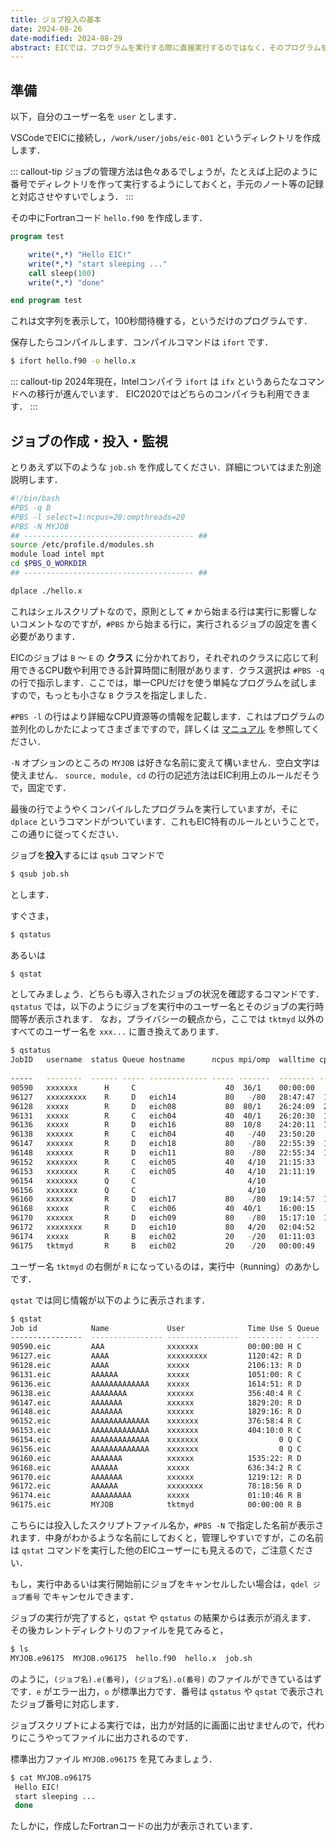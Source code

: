 ```yaml
---
title: ジョブ投入の基本
date: 2024-08-26
date-modified: 2024-08-29
abstract: EICでは，プログラムを実行する際に直接実行するのではなく，そのプログラムを実行するための**ジョブスクリプト**を作成し，それを投入する，というジョブ管理システムが用いられています．投入されたジョブは計算機が空き次第実行されます．混雑しているときは，何日も待つ必要があるでしょう．その代わり，ジョブを実行しているときには，そのCPUは自分だけが占有する，という仕組みです．ここでは，実際に簡単なジョブスクリプトを書いて投入してみましょう．
---
```


## 準備

以下，自分のユーザー名を `user` とします．

VSCodeでEICに接続し，`/work/user/jobs/eic-001` というディレクトリを作成します．

::: callout-tip
ジョブの管理方法は色々あるでしょうが，たとえば上記のように番号でディレクトリを作って実行するようにしておくと，手元のノート等の記録と対応させやすいでしょう．
:::

その中にFortranコード `hello.f90` を作成します．

``` fortran
program test

    write(*,*) "Hello EIC!"
    write(*,*) "start sleeping ..."
    call sleep(100)
    write(*,*) "done"

end program test
```

これは文字列を表示して，100秒間待機する，というだけのプログラムです．

保存したらコンパイルします．コンパイルコマンドは `ifort` です．

``` bash
$ ifort hello.f90 -o hello.x
```

::: callout-tip
2024年現在，Intelコンパイラ `ifort` は `ifx` というあらたなコマンドへの移行が進んでいます． EIC2020ではどちらのコンパイラも利用できます．
:::

## ジョブの作成・投入・監視

とりあえず以下のような `job.sh` を作成してください．詳細についてはまた別途説明します．

``` bash
#!/bin/bash
#PBS -q B 
#PBS -l select=1:ncpus=20:ompthreads=20
#PBS -N MYJOB
## -------------------------------------- ##
source /etc/profile.d/modules.sh
module load intel mpt
cd $PBS_O_WORKDIR
## -------------------------------------- ##

dplace ./hello.x
```

これはシェルスクリプトなので，原則として `#` から始まる行は実行に影響しないコメントなのですが，`#PBS` から始まる行に，実行されるジョブの設定を書く必要があります．

EICのジョブは `B` 〜 `E` の **クラス** に分かれており，それぞれのクラスに応じて利用できるCPU数や利用できる計算時間に制限があります．クラス選択は `#PBS -q` の行で指示します．ここでは，単一CPUだけを使う単純なプログラムを試しますので，もっとも小さな `B` クラスを指定しました．

`#PBS -l` の行はより詳細なCPU資源等の情報を記載します．これはプログラムの並列化のしかたによってさまざまですので，詳しくは [マニュアル](https://eic-support.eri.u-tokyo.ac.jp/wiki/?ジョブスクリプト記述方法) を参照してください．

`-N` オプションのところの `MYJOB` は好きな名前に変えて構いません．空白文字は使えません． `source, module, cd` の行の記述方法はEIC利用上のルールだそうで，固定です．

最後の行でようやくコンパイルしたプログラムを実行していますが，そに `dplace` というコマンドがついています．これもEIC特有のルールということで，この通りに従ってください．

ジョブを**投入**するには `qsub` コマンドで

``` bash
$ qsub job.sh
```

とします．

すぐさま，

``` bash
$ qstatus
```

あるいは

``` bash
$ qstat
```

としてみましょう．どちらも導入されたジョブの状況を確認するコマンドです． `qstatus` では，以下のようにジョブを実行中のユーザー名とそのジョブの実行時間等が表示されます． なお，プライバシーの観点から，ここでは `tktmyd` 以外のすべてのユーザー名を `xxx...` に置き換えてあります．

``` {.bash .code-overflow-scroll}
$ qstatus
JobID   username  status Queue hostname      ncpus mpi/omp  walltime cputime      cputime/ usemem
                                                                                  walltime
-----   --------  ------ ----- ------------- ----- -------  -------- -----------  -------- ------
90590   xxxxxxx      H     C                    40  36/1    00:00:00    00:00:00      0.0
96127   xxxxxxxxx    R     D   eich14           80   -/80   28:47:47  1120:42:47     38.9    8.53
96128   xxxxx        R     D   eich08           80  80/1    26:24:09  2106:13:53     79.8   14.60
96131   xxxxx        R     C   eich04           40  40/1    26:20:30  1051:00:37     39.9   12.45
96136   xxxxx        R     D   eich16           80  10/8    24:20:11  1614:51:30     66.4  490.50
96138   xxxxxx       R     C   eich04           40   -/40   23:50:20   356:40:43     15.0    1.37
96147   xxxxxx       R     D   eich18           80   -/80   22:55:39  1829:20:04     79.8  110.98
96148   xxxxxx       R     D   eich11           80   -/80   22:55:34  1829:16:25     79.8  110.98
96152   xxxxxxx      R     C   eich05           40   4/10   21:15:33   376:58:46     17.7  163.26
96153   xxxxxxx      R     C   eich05           40   4/10   21:11:19   404:10:06     19.1  179.51
96154   xxxxxxx      Q     C                         4/10                             0.0
96156   xxxxxxx      Q     C                         4/10                             0.0
96160   xxxxxx       R     D   eich17           80   -/80   19:14:57  1535:22:07     79.8  110.98
96168   xxxxx        R     C   eich06           40  40/1    16:00:15   636:34:24     39.8   13.02
96170   xxxxxx       R     D   eich09           80   -/80   15:17:10  1219:12:54     79.8  110.98
96172   xxxxxxxx     R     D   eich10           80   4/20   02:04:52    78:18:56     37.6   83.57
96174   xxxxx        R     B   eich02           20   -/20   01:11:03    01:10:46      1.0    0.03
96175   tktmyd       R     B   eich02           20   -/20   00:00:49    00:00:00      0.0
```

ユーザー名 `tktmyd` の右側が `R` になっているのは，実行中（`R`unning）のあかしです．

`qstat` では同じ情報が以下のように表示されます．

``` bash
$ qstat
Job id            Name             User              Time Use S Queue
----------------  ---------------- ----------------  -------- - -----
90590.eic         AAA              xxxxxxx           00:00:00 H C               
96127.eic         AAAA             xxxxxxxxx         1120:42: R D               
96128.eic         AAAA             xxxxx             2106:13: R D               
96131.eic         AAAAAA           xxxxx             1051:00: R C               
96136.eic         AAAAAAAAAAAAA    xxxxx             1614:51: R D               
96138.eic         AAAAAAAA         xxxxxx            356:40:4 R C               
96147.eic         AAAAAAA          xxxxxx            1829:20: R D               
96148.eic         AAAAAAA          xxxxxx            1829:16: R D               
96152.eic         AAAAAAAAAAAAA    xxxxxxx           376:58:4 R C               
96153.eic         AAAAAAAAAAAAA    xxxxxxx           404:10:0 R C               
96154.eic         AAAAAAAAAAAAA    xxxxxxx                  0 Q C               
96156.eic         AAAAAAAAAAAAA    xxxxxxx                  0 Q C               
96160.eic         AAAAAAA          xxxxxx            1535:22: R D               
96168.eic         AAAAAA           xxxxx             636:34:2 R C               
96170.eic         AAAAAAA          xxxxxx            1219:12: R D               
96172.eic         AAAAAA           xxxxxxxx          78:18:56 R D               
96174.eic         AAAAAAAAA        xxxxx             01:10:46 R B               
96175.eic         MYJOB            tktmyd            00:00:00 R B  
```

こちらには投入したスクリプトファイル名か，`#PBS -N` で指定した名前が表示されます．中身がわかるような名前にしておくと，管理しやすいですが，この名前は `qstat` コマンドを実行した他のEICユーザーにも見えるので，ご注意ください．

もし，実行中あるいは実行開始前にジョブをキャンセルしたい場合は，`qdel ジョブ番号` でキャンセルできます．

ジョブの実行が完了すると，`qstat` や `qstatus` の結果からは表示が消えます． その後カレントディレクトリのファイルを見てみると，

``` bash
$ ls
MYJOB.e96175  MYJOB.o96175  hello.f90  hello.x  job.sh
```

のように，`(ジョブ名).e(番号)`，`(ジョブ名).o(番号)` のファイルができているはずです．`e` がエラー出力，`o` が標準出力です．番号は `qstatus` や `qstat` で表示されたジョブ番号に対応します．

ジョブスクリプトによる実行では，出力が対話的に画面に出せませんので，代わりにこうやってファイルに出力されるのです．

標準出力ファイル `MYJOB.o96175` を見てみましょう．

``` bash
$ cat MYJOB.o96175
 Hello EIC!
 start sleeping ...
 done
```

たしかに，作成したFortranコードの出力が表示されています．